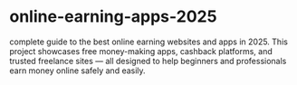 # online-earning-apps-2025
complete guide to the best online earning websites and apps in 2025. This project showcases free money-making apps, cashback platforms, and trusted freelance sites — all designed to help beginners and professionals earn money online safely and easily.
